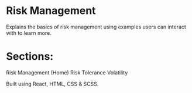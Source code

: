 # Risk Management
Explains the basics of risk management using examples users can interact with to learn more. 

# Sections:
  Risk Management (Home)
  Risk Tolerance
  Volatility
 
Built using React, HTML, CSS & SCSS.




